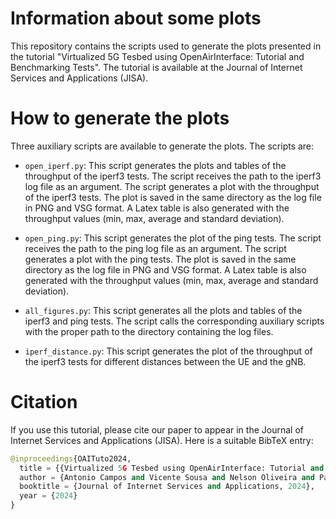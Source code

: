 # Information about some plots

This repository contains the scripts used to generate the plots presented in the tutorial "Virtualized 5G Tesbed using OpenAirInterface: Tutorial and Benchmarking Tests". The tutorial is available at the Journal of Internet Services and Applications (JISA).

# How to generate the plots

Three auxiliary scripts are available to generate the plots. The scripts are:   

- `open_iperf.py`: This script generates the plots and tables of the throughput of the iperf3 tests. The script receives the path to the iperf3 log file as an argument. The script generates a plot with the throughput of the iperf3 tests. The plot is saved in the same directory as the log file in PNG and VSG format. A Latex table is also generated with the throughput values (min, max, average and standard deviation).

- `open_ping.py`: This script generates the plot of the ping tests. The script receives the path to the ping log file as an argument. The script generates a plot with the ping tests. The plot is saved in the same directory as the log file in PNG and VSG format. A Latex table is also generated with the throughput values (min, max, average and standard deviation).

- `all_figures.py`: This script generates all the plots and tables of the iperf3 and ping tests. The script calls the corresponding auxiliary scripts with the proper path to the directory containing the log files. 

- `iperf_distance.py`: This script generates the plot of the throughput of the iperf3 tests for different distances between the UE and the gNB. 

# Citation

If you use this tutorial, please cite our paper to appear in the Journal of Internet Services and Applications (JISA). Here is a suitable BibTeX entry:

```python
@inproceedings{OAITuto2024,
  title = {{Virtualized 5G Tesbed using OpenAirInterface: Tutorial and Benchmarking Tests}},
  author = {Antonio Campos and Vicente Sousa and Nelson Oliveira and Paulo Eduardo and Paulo Filho and Matheus Dória and Carlos Lima and João Guilherme and Daniel Luna and Iago Rego and Marcelo Fernandes and Augusto Neto},
  booktitle = {Journal of Internet Services and Applications, 2024},
  year = {2024}
}
```